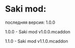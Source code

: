 # Saki mod:
последняя версия: 1.0.0

1.0.0 - Saki mod v1.0.0.mcaddon

1.1.0 - Saki mod v1.1.0.mcaddon 

